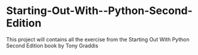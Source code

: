 # Starting-Out-With--Python-Second-Edition
This project will contains all the exercise from the Starting Out With  Python Second Edition book by Tony Graddis

